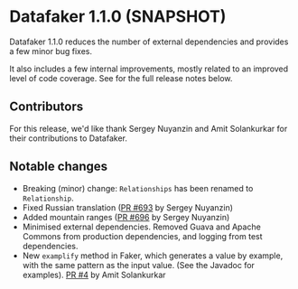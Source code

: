 # Datafaker 1.1.0 (SNAPSHOT)

Datafaker 1.1.0 reduces the number of external dependencies and provides a few minor bug fixes. 

It also includes a few internal improvements, mostly related to an improved level of code coverage.
See for the full release notes below.

## Contributors

For this release, we'd like thank Sergey Nuyanzin and Amit Solankurkar for their
contributions to Datafaker.

## Notable changes

* Breaking (minor) change: `Relationships` has been renamed to `Relationship`.
* Fixed Russian translation ([PR #693](https://github.com/DiUS/java-faker/issues/693) by Sergey Nuyanzin)
* Added mountain ranges ([PR #696](https://github.com/DiUS/java-faker/pull/696) by Sergey Nuyanzin)
* Minimised external dependencies. Removed Guava and Apache Commons from production dependencies, and logging from test dependencies.
* New `examplify` method in Faker, which generates a value by example, with the same pattern as the input value. (See the Javadoc for examples). [PR #4](https://github.com/datafaker-net/datafaker/pull/4) by Amit Solankurkar
